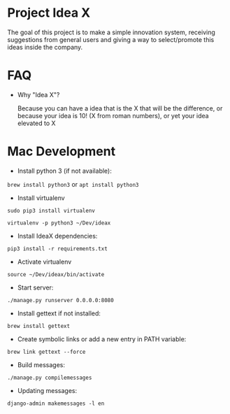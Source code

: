 # Project Idea X

The goal of this project is to make a simple innovation system, receiving suggestions from general users and giving a way to select/promote this ideas inside the company.

# FAQ

 * Why "Idea X"?

   Because you can have a idea that is the X that will be the difference, or because your idea is 10! (X from roman numbers), or yet your idea elevated to X

# Mac Development

* Install python 3 (if not available):

`brew install python3` or `apt install python3`

* Install virtualenv

`sudo pip3 install virtualenv`

`virtualenv -p python3 ~/Dev/ideax`

* Install IdeaX dependencies:

`pip3 install -r requirements.txt`

* Activate virtualenv

`source ~/Dev/ideax/bin/activate`

* Start server:

`./manage.py runserver 0.0.0.0:8080`

* Install gettext if not installed:

`brew install gettext`

* Create symbolic links or add a new entry in PATH variable:

`brew link gettext --force`

* Build messages:

`./manage.py compilemessages`

* Updating messages:

`django-admin makemessages -l en`